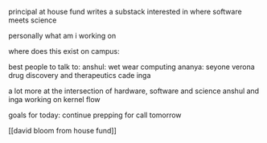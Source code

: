 
principal at house fund 
writes a substack 
interested in where software meets science

personally what am i working on 

where does this exist on campus:
	
best people to talk to:
	anshul: wet wear computing 
	ananya: 
	seyone
	verona
	drug discovery and therapeutics
	cade
	inga 
	

a lot more at the intersection of hardware, software and science
anshul and inga working on kernel flow



goals for today:
continue prepping for call tomorrow

[[david bloom from house fund]]
